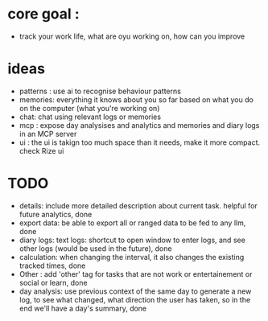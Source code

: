 

# core goal : 
- track your work life, what are oyu working on, how can you improve 


# ideas 


- patterns : use ai to recognise behaviour patterns 
- memories: everything it knows about  you so far based on what you do on the computer  (what you're working on) 
- chat: chat using relevant logs or memories 
- mcp : expose day analysises and analytics and memories and diary logs in an MCP server 
- ui : the ui is takign too much space than it needs, make it more compact. check Rize ui 

# TODO 
- details: include more detailed description about current task. helpful for future analytics, done 
- export data: be able to export all or ranged data to be fed to any llm, done 
- diary logs: text logs: shortcut to open window to enter logs, and see other logs (would be used in the future), done 
- calculation: when changing the interval, it also changes the existing tracked times, done 
- Other : add 'other' tag for tasks that are not work or entertainement or social or learn, done 
- day analysis: use previous context of the same day to generate a new log, to see what changed, what direction the user has taken, so in the end we'll have a day's summary, done



